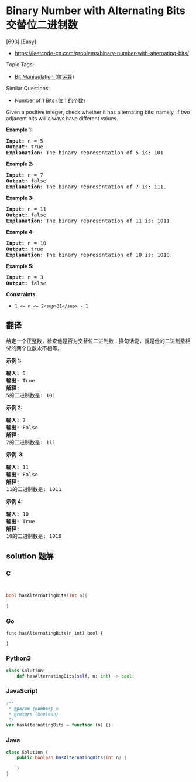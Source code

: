 # Binary Number with Alternating Bits 交替位二进制数

[693] [Easy]

- https://leetcode-cn.com/problems/binary-number-with-alternating-bits/

Topic Tags:

- [Bit Manipulation (位运算)](https://leetcode-cn.com/tag/bit-manipulation/)

Similar Questions:

- [Number of 1 Bits (位 1 的个数)](https://leetcode-cn.com/problems/number-of-1-bits/)

Given a positive integer, check whether it has alternating bits: namely, if two adjacent bits will always have different values.

**Example 1:**

<pre><strong>Input:</strong> n = 5
<strong>Output:</strong> true
<strong>Explanation:</strong> The binary representation of 5 is: 101
</pre>

**Example 2:**

<pre><strong>Input:</strong> n = 7
<strong>Output:</strong> false
<strong>Explanation:</strong> The binary representation of 7 is: 111.</pre>

**Example 3:**

<pre><strong>Input:</strong> n = 11
<strong>Output:</strong> false
<strong>Explanation:</strong> The binary representation of 11 is: 1011.</pre>

**Example 4:**

<pre><strong>Input:</strong> n = 10
<strong>Output:</strong> true
<strong>Explanation:</strong> The binary representation of 10 is: 1010.</pre>

**Example 5:**

<pre><strong>Input:</strong> n = 3
<strong>Output:</strong> false
</pre>

**Constraints:**

- `1 <= n <= 2<sup>31</sup> - 1`

## 翻译

给定一个正整数，检查他是否为交替位二进制数：换句话说，就是他的二进制数相邻的两个位数永不相等。

**示例 1:**

<pre><strong>输入:</strong> 5
<strong>输出:</strong> True
<strong>解释:</strong>
5的二进制数是: 101
</pre>

**示例 2:**

<pre><strong>输入:</strong> 7
<strong>输出:</strong> False
<strong>解释:</strong>
7的二进制数是: 111
</pre>

**示例  3:**

<pre><strong>输入:</strong> 11
<strong>输出:</strong> False
<strong>解释:</strong>
11的二进制数是: 1011
</pre>

**示例 4:**

<pre><strong>输入:</strong> 10
<strong>输出:</strong> True
<strong>解释:</strong>
10的二进制数是: 1010
</pre>

## solution 题解

### C

```c


bool hasAlternatingBits(int n){

}
```

### Go

```golang
func hasAlternatingBits(n int) bool {

}
```

### Python3

```python
class Solution:
    def hasAlternatingBits(self, n: int) -> bool:
```

### JavaScript

```javascript
/**
 * @param {number} n
 * @return {boolean}
 */
var hasAlternatingBits = function (n) {};
```

### Java

```java
class Solution {
    public boolean hasAlternatingBits(int n) {

    }
}
```
